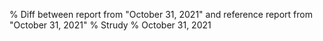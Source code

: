 % Diff between report from "October 31, 2021" and reference report from "October 31, 2021"
% Strudy
% October 31, 2021


